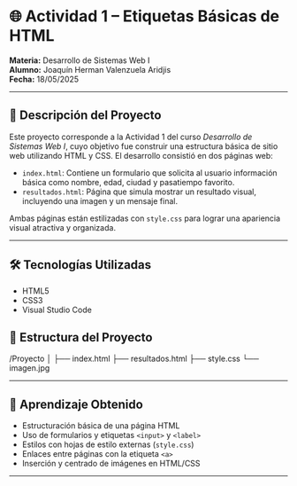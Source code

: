 # 🌐 Actividad 1 – Etiquetas Básicas de HTML

**Materia:** Desarrollo de Sistemas Web I  
**Alumno:** Joaquín Herman Valenzuela Aridjis  
**Fecha:** 18/05/2025

---

## 📘 Descripción del Proyecto

Este proyecto corresponde a la Actividad 1 del curso *Desarrollo de Sistemas Web I*, cuyo objetivo fue construir una estructura básica de sitio web utilizando HTML y CSS. El desarrollo consistió en dos páginas web:

- `index.html`: Contiene un formulario que solicita al usuario información básica como nombre, edad, ciudad y pasatiempo favorito.
- `resultados.html`: Página que simula mostrar un resultado visual, incluyendo una imagen y un mensaje final.

Ambas páginas están estilizadas con `style.css` para lograr una apariencia visual atractiva y organizada.

---

## 🛠️ Tecnologías Utilizadas

- HTML5  
- CSS3  
- Visual Studio Code  


## 📁 Estructura del Proyecto

/Proyecto
│
├── index.html
├── resultados.html
├── style.css
└── imagen.jpg


---

## 🧠 Aprendizaje Obtenido

- Estructuración básica de una página HTML
- Uso de formularios y etiquetas `<input>` y `<label>`
- Estilos con hojas de estilo externas (`style.css`)
- Enlaces entre páginas con la etiqueta `<a>`
- Inserción y centrado de imágenes en HTML/CSS

---
